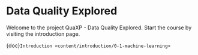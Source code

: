 # Data Quality Explored

Welcome to the project QuaXP - Data Quality Explored.
Start the course by visiting the introduction page.

{doc}`Introduction <content/introduction/0-1-machine-learning>`

